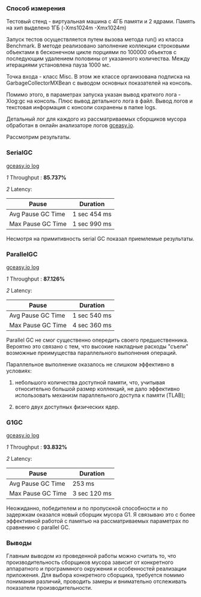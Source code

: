### Способ измерения

Тестовый стенд - виртуальная машина с 4ГБ памяти и 2 ядрами. Память на хип выделено 1ГБ (-Xms1024m -Xmx1024m)

Запуск тестов осуществляется путем вызова метода run() из класса Benchmark. В методе реализовано заполнение коллекции строковыми объектами в бесконечном цикле порциями по 100000 объектов с последующим удалением половины от указанного количества. Между итерациями установлена пауза 1000 мс.  

Точка входа - класс Misc. В этом же классе организована подписка на GarbageCollectorMXBean с выводом основных показателей на консоль.

Помимо этого, в параметрах запуска указан вывод краткого лога -Xlog:gc на консоль. Плюс вывод детального лога в файл.
Вывод логов и текстовая информация с консоли сохранены в папке logs.

Детальный лог для каждого из рассматриваемых сборщиков мусора обработан в онлайн анализаторе логов [gceasy.io](gceasy.io).

Рассмотрим результаты.

### SerialGC

[gceasy.io log](https://gceasy.io/my-gc-report.jsp?p=c2hhcmVkLzIwMTkvMTEvNS8tLVNlcmlhbEdjLS0yMC01MS0yMA==&channel=WEB)

_1_ Throughput : **85.737%**

_2_ Latency:

|Pause|Duration|
|---|---|
|Avg Pause GC Time| 	1 sec 454 ms|
|Max Pause GC Time| 	1 sec 990 ms|

Несмотря на примитивность serial GC показал приемлемые результаты.  

### ParallelGC

[gceasy.io log](https://gceasy.io/my-gc-report.jsp?p=c2hhcmVkLzIwMTkvMTEvNS8tLVBhcmFsbGVsR2MtLTIwLTU1LTQ=&channel=WEB)

_1_ Throughput : **87.126%**

_2_ Latency:

|Pause|Duration|
|---|---|
|Avg Pause GC Time| 	1 sec 540 ms|
|Max Pause GC Time| 	4 sec 360 ms|

Parallel GC не смог существенно опередить своего предшественника. Вероятно это связано с тем, что высокие накладные расходы "съели" возможные преимущества параллельного выполнения операций.

Параллельное выполнение оказалось не слишком эффективно в условиях: 

1) небольшого количества доступной памяти, что, учитывая относительно большой размер коллекций, не дало эффективно использовать механизм параллельного доступа к памяти (TLAB);

2) всего двух доступных физических ядер. 

### G1GC

[gceasy.io log](https://gceasy.io/my-gc-report.jsp?p=c2hhcmVkLzIwMTkvMTEvNS8tLUcxR2MtLTIwLTU3LTEy&channel=WEB)

_1_ Throughput : **93.832%**

_2_ Latency:

|Pause|Duration|
|---|---|
|Avg Pause GC Time| 	253 ms|
|Max Pause GC Time| 	3 sec 120 ms|

Неожиданно, победителем и по пропускной способности и по задержкам оказался новый сборщик мусора G1. Я связываю это с более эффективной работой с памятью на рассматриваемых параметрах по сравнению с parallel GC.

### Выводы

Главным выводом из проведенной работы можно считать то, что производительность сборщиков мусора зависит от конкретного аппаратного и программного окружения и особенностей реализации приложения. Для выбора конкретного сборщика, требуется помимо понимания различий, проводить замеры и внимательно отслеживать показатели производительности.   